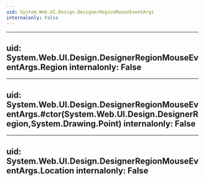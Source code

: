 ```yaml
---
uid: System.Web.UI.Design.DesignerRegionMouseEventArgs
internalonly: False
---
```


---
uid: System.Web.UI.Design.DesignerRegionMouseEventArgs.Region
internalonly: False
---

---
uid: System.Web.UI.Design.DesignerRegionMouseEventArgs.#ctor(System.Web.UI.Design.DesignerRegion,System.Drawing.Point)
internalonly: False
---

---
uid: System.Web.UI.Design.DesignerRegionMouseEventArgs.Location
internalonly: False
---
